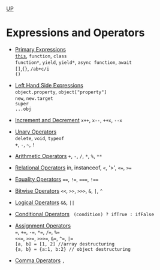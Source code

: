 [UP](../index.md)

# Expressions and Operators
- [Primary Expressions](./prim/index.md)  
[`this`](./prim/this.md), `function`, `class`  
`function*`, `yield`, `yield*`, `async function`, `await`  
`[]`,`{}`, `/ab+c/i`  
`()`

- [Left Hand Side Expressions](./left/index.md)  
`object.property`, `object["property"]`  
`new`, `new.target`  
`super`  
`...obj`

- [Increment and Decrement](./incdec/index.md) `x++`, `x--`, `++x`, `--x`
- [Unary Operators](./unary/index.md)  
`delete`, `void`, `typeof`  
`+`, `-`, `~`, `!`
- [Arithmetic Operators](./arith/index.md) `+`, `-`, `/`, `*`, `%`, `**`
- [Relational Operators](./relate/index.md) in, instanceof, `<`, '>', `<=`, `>=`
- [Equality Operators](./eq/index.md) `==`, `!=`, `===`, `!==`
- [Bitwise Operators](./bitwise/index.md) `<<`, `>>`, `>>>`, `&`, `|`, `^`
- [Logical Operators](./log/index.md) `&&`, `||`
- [Conditional Operators](./cond/index.md) ` (condition) ? ifTrue : ifFalse`
- [Assignment Operators](./assign/index.md)  
`=`, `+=`, `-=`, `*=`, `/=`, `%=`  
`<<=`, `>>=`, `>>>=`, `&=`, `^=`, `|=`  
`[a, b] = [1, 2] //array destructuring`  
`{a, b} = {a:1, b:2} // object destructuring`

- [Comma Operators](./comma/index.md) `,`